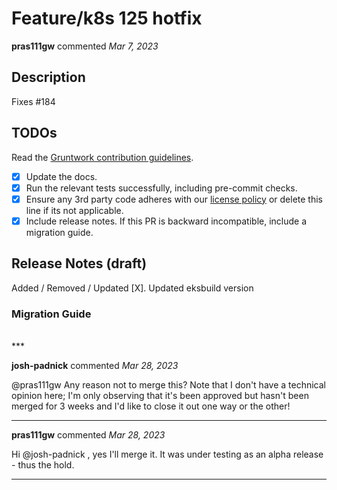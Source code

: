 # Feature/k8s 125 hotfix

**pras111gw** commented *Mar 7, 2023*

<!-- Prepend '[WIP]' to the title if this PR is still a work-in-progress. Remove it when it is ready for review! -->

## Description

Fixes #184 

<!-- Description of the changes introduced by this PR. -->

## TODOs

Read the [Gruntwork contribution guidelines](https://gruntwork.notion.site/Gruntwork-Coding-Methodology-02fdcd6e4b004e818553684760bf691e).

- [x] Update the docs.
- [x] Run the relevant tests successfully, including pre-commit checks.
- [x] Ensure any 3rd party code adheres with our [license policy](https://www.notion.so/gruntwork/Gruntwork-licenses-and-open-source-usage-policy-f7dece1f780341c7b69c1763f22b1378) or delete this line if its not applicable.
- [x] Include release notes. If this PR is backward incompatible, include a migration guide.

## Release Notes (draft)

<!-- One-line description of the PR that can be included in the final release notes. -->
Added / Removed / Updated [X].
Updated eksbuild version

### Migration Guide

<!-- Important: If you made any backward incompatible changes, then you must write a migration guide! -->

<br />
***


**josh-padnick** commented *Mar 28, 2023*

@pras111gw Any reason not to merge this? Note that I don't have a technical opinion here; I'm only observing that it's been approved but hasn't been merged for 3 weeks and I'd like to close it out one way or the other!
***

**pras111gw** commented *Mar 28, 2023*

Hi @josh-padnick , yes I'll merge it. It was under testing as an alpha release - thus the hold.
***

